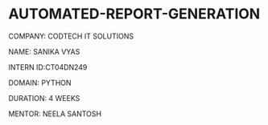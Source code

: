 # AUTOMATED-REPORT-GENERATION

COMPANY: CODTECH IT SOLUTIONS 

NAME: SANIKA VYAS 

INTERN ID:CT04DN249 

DOMAIN: PYTHON 

DURATION: 4 WEEKS 

MENTOR: NEELA SANTOSH

